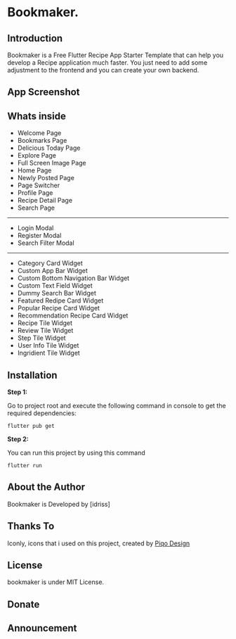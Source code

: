 # Bookmaker.

## Introduction

Bookmaker is a Free Flutter Recipe App Starter Template that can help you develop a Recipe application much faster. You just need to add some adjustment to the frontend and you can create your own backend.

## App Screenshot

## Whats inside
- Welcome Page
- Bookmarks Page
- Delicious Today Page
- Explore Page
- Full Screen Image Page
- Home Page
- Newly Posted Page
- Page Switcher
- Profile Page
- Recipe Detail Page
- Search Page
--------
- Login Modal
- Register Modal
- Search Filter Modal
--------
- Category Card Widget
- Custom App Bar Widget
- Custom Bottom Navigation Bar Widget
- Custom Text Field Widget
- Dummy Search Bar Widget
- Featured Redipe Card Widget
- Popular Recipe Card Widget
- Recommendation Recipe Card Widget
- Recipe Tile Widget
- Review Tile Widget
- Step Tile Widget
- User Info Tile Widget
- Ingridient Tile Widget


## Installation

**Step 1:**

Go to project root and execute the following command in console to get the required dependencies: 

```
flutter pub get 
```

**Step 2:**

You can run this project by using this command

```
flutter run
```

## About the Author

Bookmaker is Developed by [idriss]

## Thanks To
Iconly, icons that i used on this project, created by [Piqo Design](https://www.figma.com/@piqodesign)

## License
bookmaker is under MIT License.

## Donate


## Announcement


